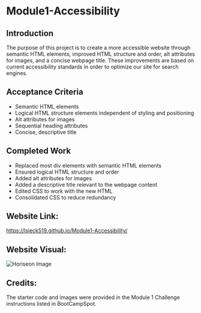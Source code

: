 # Module1-Accessibility

## Introduction

The purpose of this project is to create a more accessible website through semantic HTML elements, improved HTML structure and order, alt attributes for images, and a concise webpage title. These improvements are based on current accessibility standards in order to optimize our site for search engines. 


## Acceptance Criteria

- Semantic HTML elements
- Logical HTML structure elements independent of styling and positioning
- Alt attributes for images
- Sequential heading attributes
- Concise, descriptive title

## Completed Work

- Replaced most div elements with semantic HTML elements
- Ensured logical HTML structure and order
- Added alt attributes for images
- Added a descriptive title relevant to the webpage content
- Edited CSS to work with the new HTML
- Consolidated CSS to reduce redundancy 

## Website Link: 

https://lsieck519.github.io/Module1-Accessibility/

## Website Visual: 

![Horiseon Image](https://user-images.githubusercontent.com/99048123/204022687-aca8f96b-1aa2-44db-b300-6703ff96844c.png)


## Credits:

The starter code and images were provided in the Module 1 Challenge instructions listed in BootCampSpot.  
